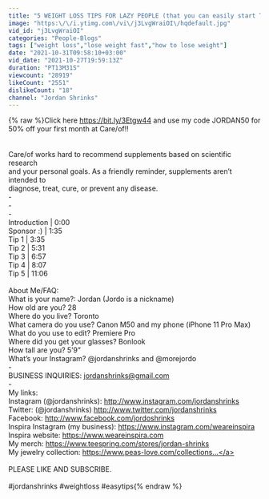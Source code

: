```yaml
---
title: "5 WEIGHT LOSS TIPS FOR LAZY PEOPLE (that you can easily start TODAY! 😎)"
image: "https:\/\/i.ytimg.com\/vi\/j3LvgWraiOI\/hqdefault.jpg"
vid_id: "j3LvgWraiOI"
categories: "People-Blogs"
tags: ["weight loss","lose weight fast","how to lose weight"]
date: "2021-10-31T09:58:10+03:00"
vid_date: "2021-10-27T19:59:13Z"
duration: "PT13M31S"
viewcount: "28919"
likeCount: "2551"
dislikeCount: "18"
channel: "Jordan Shrinks"
---
```

{% raw %}Click here <a rel="nofollow" target="blank" href="https://bit.ly/3Etgw44">https://bit.ly/3Etgw44</a> and use my code JORDAN50 for 50% off your first month at Care/of!!<br /><br /><br />Care/of works hard to recommend supplements based on scientific research<br />and your personal goals. As a friendly reminder, supplements aren’t intended to<br />diagnose, treat, cure, or prevent any disease.<br />-<br />-<br />-<br />Introduction | 0:00<br />Sponsor :) | 1:35<br />Tip 1 | 3:35<br />Tip 2 | 5:31<br />Tip 3 | 6:57<br />Tip 4 | 8:07<br />Tip 5 | 11:06<br /><br />About Me/FAQ:<br />What is your name?: Jordan (Jordo is a nickname)<br />How old are you? 28<br />Where do you live? Toronto<br />What camera do you use? Canon M50 and my phone (iPhone 11 Pro Max)<br />What do you use to edit? Premiere Pro<br />Where did you get your glasses? Bonlook<br />How tall are you? 5’9”<br />What’s your Instagram? @jordanshrinks and @morejordo<br />-<br />BUSINESS INQUIRIES: jordanshrinks@gmail.com<br />-<br />My links:<br />Instagram (@jordanshrinks): <a rel="nofollow" target="blank" href="http://www.instagram.com/jordanshrinks">http://www.instagram.com/jordanshrinks</a><br />Twitter: (@jordanshrinks) <a rel="nofollow" target="blank" href="http://www.twitter.com/jordanshrinks">http://www.twitter.com/jordanshrinks</a><br />Facebook: <a rel="nofollow" target="blank" href="http://www.facebook.com/jordoshrinks">http://www.facebook.com/jordoshrinks</a><br />Inspira Instagram (my business): <a rel="nofollow" target="blank" href="https://www.instagram.com/weareinspira">https://www.instagram.com/weareinspira</a><br />Inspira website: <a rel="nofollow" target="blank" href="https://www.weareinspira.com">https://www.weareinspira.com</a><br />My merch: <a rel="nofollow" target="blank" href="https://www.teespring.com/stores/jordan-shrinks">https://www.teespring.com/stores/jordan-shrinks</a><br />My jewelry collection: <a rel="nofollow" target="blank" href="https://www.peas-love.com/collections...">https://www.peas-love.com/collections...</a><br /><br />PLEASE LIKE AND SUBSCRIBE.<br /><br />#jordanshrinks #weightloss #easytips{% endraw %}
